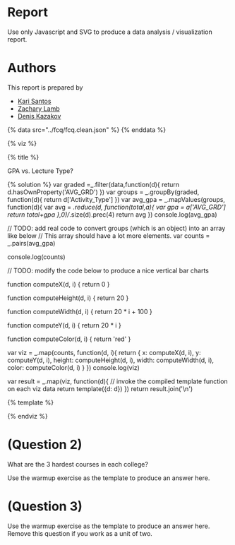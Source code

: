 # Report

Use only Javascript and SVG to produce a data analysis / visualization report.

# Authors

This report is prepared by
* [Kari Santos](https://github.com/karisantos)
* [Zachary Lamb](https://github.com/ZachLamb)
* [Denis Kazakov](https://github.com/94kazakov)

<a name="top"/>
<div id="autonav"></div>

{% data src="../fcq/fcq.clean.json" %}
{% enddata %}

{% viz %}

{% title %}

GPA vs. Lecture Type?

{% solution %}
var graded =_.filter(data,function(d){
	return d.hasOwnProperty('AVG_GRD')
})
var groups = _.groupBy(graded, function(d){
    return d['Activity_Type']
})
var avg_gpa = _.mapValues(groups, function(d){
	var avg = _.reduce(d, function(total,a){
		var gpa = a['AVG_GRD']
		return total+gpa
		},0)/_.size(d).prec(4)
		return avg
})
console.log(avg_gpa)

// TODO: add real code to convert groups (which is an object) into an array like below
// This array should have a lot more elements.
var counts = _.pairs(avg_gpa)

console.log(counts)

// TODO: modify the code below to produce a nice vertical bar charts

function computeX(d, i) {
    return 0
}

function computeHeight(d, i) {
    return 20
}

function computeWidth(d, i) {
    return 20 * i + 100
}

function computeY(d, i) {
    return 20 * i
}

function computeColor(d, i) {
    return 'red'
}

var viz = _.map(counts, function(d, i){
            return {
                x: computeX(d, i),
                y: computeY(d, i),
                height: computeHeight(d, i),
                width: computeWidth(d, i),
                color: computeColor(d, i)
            }
         })
console.log(viz)

var result = _.map(viz, function(d){
         // invoke the compiled template function on each viz data
         return template({d: d})
     })
return result.join('\n')

{% template %}

<rect x="0"
      y="${d.y}"
      height="20"
      width="${d.width}"
      style="fill:${d.color};
             stroke-width:3;
             stroke:rgb(0,0,0)" />

{% endviz %}

# (Question 2)
What are the 3 hardest courses in each college?


Use the warmup exercise as the template to produce an answer here.

# (Question 3)

Use the warmup exercise as the template to produce an answer here. Remove this
question if you work as a unit of two.
